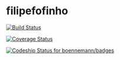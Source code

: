 # filipefofinho

[![Build Status](https://travis-ci.org/feerpessoa/filipefofinho.svg?branch=master)](https://travis-ci.org/feerpessoa/filipefofinho)

[![Coverage Status](https://img.shields.io/coveralls/feerpessoa/filipefofinho.svg)](https://coveralls.io/r/feerpessoa/filipefofinho?branch=master)


[![Codeship Status for boennemann/badges](https://www.codeship.io/projects/9b20b460-f37e-0132-5f32-16cf317d1634/status?branch=master)](https://www.codeship.io/projects/85445)



